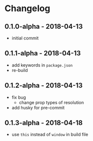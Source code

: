 # Changelog

## 0.1.0-alpha - 2018-04-13
- initial commit

## 0.1.1-alpha - 2018-04-13
- add keywords in `package.json`
- re-build

## 0.1.2-alpha - 2018-04-13
- fix bug
  - change prop types of resolution
- add husky for pre-commit

## 0.1.3-alpha - 2018-04-18
- use `this` instead of `window` in build file

